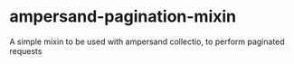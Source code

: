 # ampersand-pagination-mixin
A simple mixin to be used with ampersand collectio, to perform paginated requests
